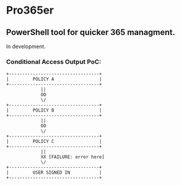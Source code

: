 # Pro365er

## PowerShell tool for quicker 365 managment.

In development.

### Conditional Access Output PoC:
```
+----------------------------------+
|         POLICY A                 |
+----------------------------------+
             ||
             OO
             \/
+----------------------------------+
|         POLICY B                 |
+----------------------------------+
             ||
             OO
             \/
+----------------------------------+
|         POLICY C                 |
+----------------------------------+
             ||
             XX [FAILURE: error here]
             \/
+----------------------------------+
|         USER SIGNED IN           |
+----------------------------------+
```